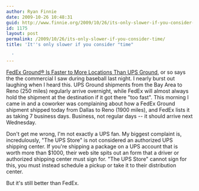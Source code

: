 ```yaml
---
author: Ryan Finnie
date: 2009-10-26 10:48:31
guid: http://www.finnie.org/2009/10/26/its-only-slower-if-you-consider-time/
id: 1175
layout: post
permalink: /2009/10/26/its-only-slower-if-you-consider-time/
title: 'It''s only slower if you consider "time"

  '
---
```

[FedEx Ground® Is Faster to More Locations Than UPS Ground](http://fedex.com/us/updates/september2009/fedex-ground.html), or so says the the commercial I saw during baseball last night. I nearly burst out laughing when I heard this. UPS Ground shipments from the Bay Area to Reno (250 miles) regularly arrive overnight, while FedEx will almost always hold the shipment at the destination if it got there "too fast". This morning I came in and a coworker was complaining about how a FedEx Ground shipment shipped today from Dallas to Reno (1900 miles), and FedEx lists it as taking 7 business days. Business, not regular days -- it should arrive next Wednesday.

Don't get me wrong, I'm not exactly a UPS fan. My biggest complaint is, incredulously, "The UPS Store" is not considered an authorized UPS shipping center. If you're shipping a package on a UPS account that is worth more than $1000, their web site spits out an form that a driver or authorized shipping center must sign for. "The UPS Store" cannot sign for this, you must instead schedule a pickup or take it to their distribution center.

But it's still better than FedEx.
